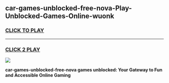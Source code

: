 
## car-games-unblocked-free-nova-Play-Unblocked-Games-Online-wuonk
<h3>
<a href="https://premium76.site?title=car-games-unblocked-free-nova&ref=25A">CLICK TO PLAY</a></h3>
<hr>

<h3>
<a href="https://premium76.site?title=car-games-unblocked-free-nova&ref=25A">CLICK 2 PLAY</a>
  
</h3>

<a href="https://premium76.site?title=car-games-unblocked-free-nova&ref=25A"><img src="https://clearcache.store/games.png"></a>


**car-games-unblocked-free-nova games unblocked: Your Gateway to Fun and Accessible Online Gaming**

